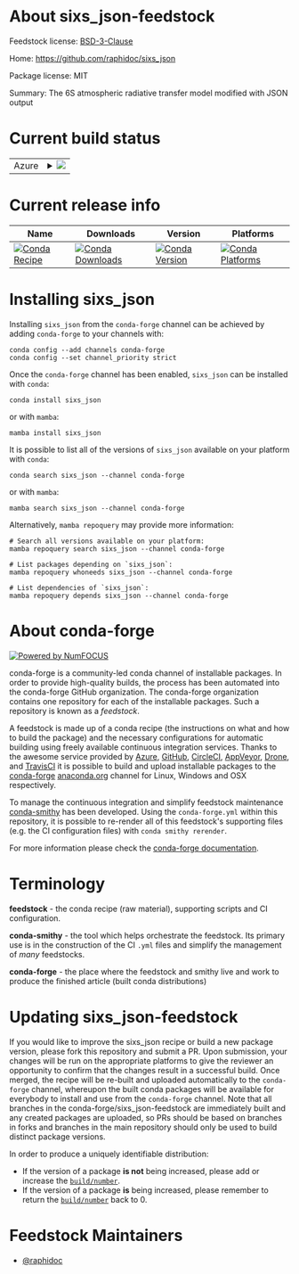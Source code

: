 About sixs_json-feedstock
=========================

Feedstock license: [BSD-3-Clause](https://github.com/conda-forge/sixs_json-feedstock/blob/main/LICENSE.txt)

Home: https://github.com/raphidoc/sixs_json

Package license: MIT

Summary: The 6S atmospheric radiative transfer model modified with JSON output

Current build status
====================


<table>
    
  <tr>
    <td>Azure</td>
    <td>
      <details>
        <summary>
          <a href="https://dev.azure.com/conda-forge/feedstock-builds/_build/latest?definitionId=23265&branchName=main">
            <img src="https://dev.azure.com/conda-forge/feedstock-builds/_apis/build/status/sixs_json-feedstock?branchName=main">
          </a>
        </summary>
        <table>
          <thead><tr><th>Variant</th><th>Status</th></tr></thead>
          <tbody><tr>
              <td>linux_64</td>
              <td>
                <a href="https://dev.azure.com/conda-forge/feedstock-builds/_build/latest?definitionId=23265&branchName=main">
                  <img src="https://dev.azure.com/conda-forge/feedstock-builds/_apis/build/status/sixs_json-feedstock?branchName=main&jobName=linux&configuration=linux%20linux_64_" alt="variant">
                </a>
              </td>
            </tr><tr>
              <td>linux_aarch64</td>
              <td>
                <a href="https://dev.azure.com/conda-forge/feedstock-builds/_build/latest?definitionId=23265&branchName=main">
                  <img src="https://dev.azure.com/conda-forge/feedstock-builds/_apis/build/status/sixs_json-feedstock?branchName=main&jobName=linux&configuration=linux%20linux_aarch64_" alt="variant">
                </a>
              </td>
            </tr><tr>
              <td>linux_ppc64le</td>
              <td>
                <a href="https://dev.azure.com/conda-forge/feedstock-builds/_build/latest?definitionId=23265&branchName=main">
                  <img src="https://dev.azure.com/conda-forge/feedstock-builds/_apis/build/status/sixs_json-feedstock?branchName=main&jobName=linux&configuration=linux%20linux_ppc64le_" alt="variant">
                </a>
              </td>
            </tr><tr>
              <td>osx_64</td>
              <td>
                <a href="https://dev.azure.com/conda-forge/feedstock-builds/_build/latest?definitionId=23265&branchName=main">
                  <img src="https://dev.azure.com/conda-forge/feedstock-builds/_apis/build/status/sixs_json-feedstock?branchName=main&jobName=osx&configuration=osx%20osx_64_" alt="variant">
                </a>
              </td>
            </tr><tr>
              <td>osx_arm64</td>
              <td>
                <a href="https://dev.azure.com/conda-forge/feedstock-builds/_build/latest?definitionId=23265&branchName=main">
                  <img src="https://dev.azure.com/conda-forge/feedstock-builds/_apis/build/status/sixs_json-feedstock?branchName=main&jobName=osx&configuration=osx%20osx_arm64_" alt="variant">
                </a>
              </td>
            </tr><tr>
              <td>win_64</td>
              <td>
                <a href="https://dev.azure.com/conda-forge/feedstock-builds/_build/latest?definitionId=23265&branchName=main">
                  <img src="https://dev.azure.com/conda-forge/feedstock-builds/_apis/build/status/sixs_json-feedstock?branchName=main&jobName=win&configuration=win%20win_64_" alt="variant">
                </a>
              </td>
            </tr>
          </tbody>
        </table>
      </details>
    </td>
  </tr>
</table>

Current release info
====================

| Name | Downloads | Version | Platforms |
| --- | --- | --- | --- |
| [![Conda Recipe](https://img.shields.io/badge/recipe-sixs_json-green.svg)](https://anaconda.org/conda-forge/sixs_json) | [![Conda Downloads](https://img.shields.io/conda/dn/conda-forge/sixs_json.svg)](https://anaconda.org/conda-forge/sixs_json) | [![Conda Version](https://img.shields.io/conda/vn/conda-forge/sixs_json.svg)](https://anaconda.org/conda-forge/sixs_json) | [![Conda Platforms](https://img.shields.io/conda/pn/conda-forge/sixs_json.svg)](https://anaconda.org/conda-forge/sixs_json) |

Installing sixs_json
====================

Installing `sixs_json` from the `conda-forge` channel can be achieved by adding `conda-forge` to your channels with:

```
conda config --add channels conda-forge
conda config --set channel_priority strict
```

Once the `conda-forge` channel has been enabled, `sixs_json` can be installed with `conda`:

```
conda install sixs_json
```

or with `mamba`:

```
mamba install sixs_json
```

It is possible to list all of the versions of `sixs_json` available on your platform with `conda`:

```
conda search sixs_json --channel conda-forge
```

or with `mamba`:

```
mamba search sixs_json --channel conda-forge
```

Alternatively, `mamba repoquery` may provide more information:

```
# Search all versions available on your platform:
mamba repoquery search sixs_json --channel conda-forge

# List packages depending on `sixs_json`:
mamba repoquery whoneeds sixs_json --channel conda-forge

# List dependencies of `sixs_json`:
mamba repoquery depends sixs_json --channel conda-forge
```


About conda-forge
=================

[![Powered by
NumFOCUS](https://img.shields.io/badge/powered%20by-NumFOCUS-orange.svg?style=flat&colorA=E1523D&colorB=007D8A)](https://numfocus.org)

conda-forge is a community-led conda channel of installable packages.
In order to provide high-quality builds, the process has been automated into the
conda-forge GitHub organization. The conda-forge organization contains one repository
for each of the installable packages. Such a repository is known as a *feedstock*.

A feedstock is made up of a conda recipe (the instructions on what and how to build
the package) and the necessary configurations for automatic building using freely
available continuous integration services. Thanks to the awesome service provided by
[Azure](https://azure.microsoft.com/en-us/services/devops/), [GitHub](https://github.com/),
[CircleCI](https://circleci.com/), [AppVeyor](https://www.appveyor.com/),
[Drone](https://cloud.drone.io/welcome), and [TravisCI](https://travis-ci.com/)
it is possible to build and upload installable packages to the
[conda-forge](https://anaconda.org/conda-forge) [anaconda.org](https://anaconda.org/)
channel for Linux, Windows and OSX respectively.

To manage the continuous integration and simplify feedstock maintenance
[conda-smithy](https://github.com/conda-forge/conda-smithy) has been developed.
Using the ``conda-forge.yml`` within this repository, it is possible to re-render all of
this feedstock's supporting files (e.g. the CI configuration files) with ``conda smithy rerender``.

For more information please check the [conda-forge documentation](https://conda-forge.org/docs/).

Terminology
===========

**feedstock** - the conda recipe (raw material), supporting scripts and CI configuration.

**conda-smithy** - the tool which helps orchestrate the feedstock.
                   Its primary use is in the construction of the CI ``.yml`` files
                   and simplify the management of *many* feedstocks.

**conda-forge** - the place where the feedstock and smithy live and work to
                  produce the finished article (built conda distributions)


Updating sixs_json-feedstock
============================

If you would like to improve the sixs_json recipe or build a new
package version, please fork this repository and submit a PR. Upon submission,
your changes will be run on the appropriate platforms to give the reviewer an
opportunity to confirm that the changes result in a successful build. Once
merged, the recipe will be re-built and uploaded automatically to the
`conda-forge` channel, whereupon the built conda packages will be available for
everybody to install and use from the `conda-forge` channel.
Note that all branches in the conda-forge/sixs_json-feedstock are
immediately built and any created packages are uploaded, so PRs should be based
on branches in forks and branches in the main repository should only be used to
build distinct package versions.

In order to produce a uniquely identifiable distribution:
 * If the version of a package **is not** being increased, please add or increase
   the [``build/number``](https://docs.conda.io/projects/conda-build/en/latest/resources/define-metadata.html#build-number-and-string).
 * If the version of a package **is** being increased, please remember to return
   the [``build/number``](https://docs.conda.io/projects/conda-build/en/latest/resources/define-metadata.html#build-number-and-string)
   back to 0.

Feedstock Maintainers
=====================

* [@raphidoc](https://github.com/raphidoc/)

